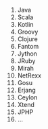 1. Java
2. Scala
3. Kotlin
4. Groovy
5. Clojure
6. Fantom
7. Jython
8. JRuby
9. Mirah
10. NetRexx
11. Gosu
12. Erjang
13. Ceylon
14. Xtend
15. JPHP
16. …
